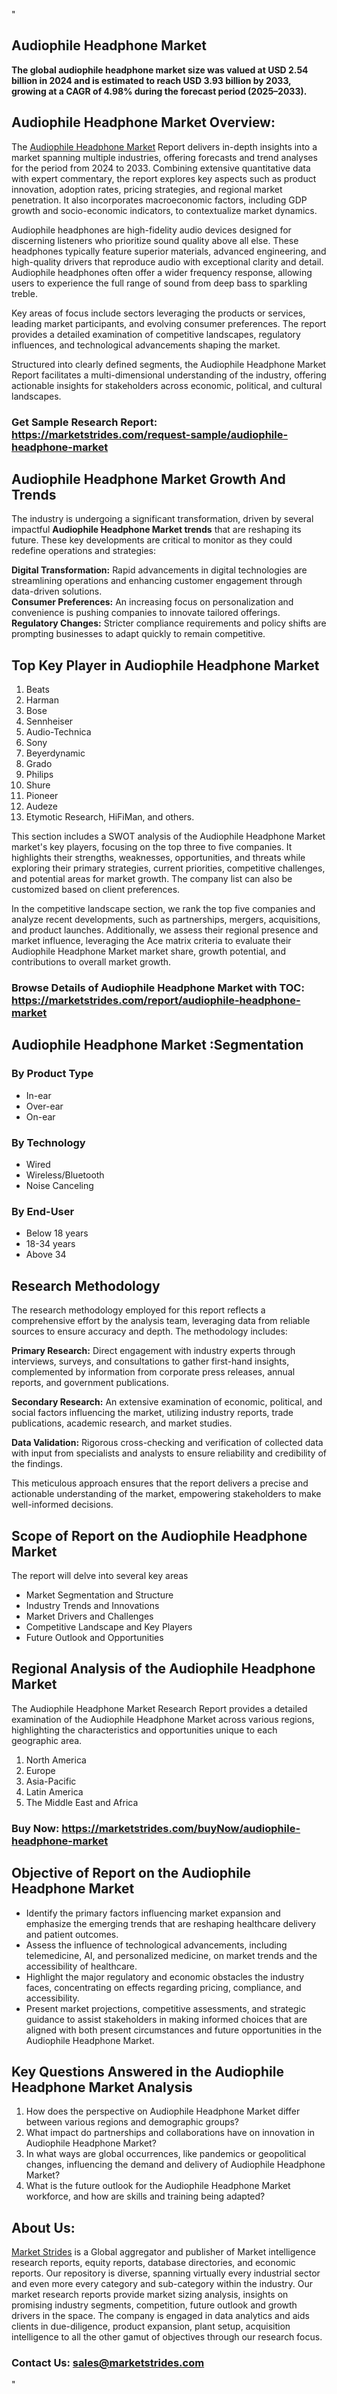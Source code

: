 <p>"</p>
<h2>Audiophile Headphone Market</h2>
<p><strong>The global audiophile headphone market size was valued at&nbsp;USD 2.54 billion in 2024&nbsp;and is estimated to reach&nbsp;USD 3.93 billion by 2033, growing at a&nbsp;CAGR of 4.98%&nbsp;during the forecast period (2025&ndash;2033).&nbsp;</strong></p>
<h2>Audiophile Headphone Market Overview:</h2>
<p>The <a href="https://marketstrides.com/report/audiophile-headphone-market">Audiophile Headphone Market</a><strong>&nbsp;</strong>Report delivers in-depth insights into a market spanning multiple industries, offering forecasts and trend analyses for the period from 2024 to 2033. Combining extensive quantitative data with expert commentary, the report explores key aspects such as product innovation, adoption rates, pricing strategies, and regional market penetration. It also incorporates macroeconomic factors, including GDP growth and socio-economic indicators, to contextualize market dynamics.</p>
<p>Audiophile headphones are high-fidelity audio devices designed for discerning listeners who prioritize sound quality above all else. These headphones typically feature superior materials, advanced engineering, and high-quality drivers that reproduce audio with exceptional clarity and detail. Audiophile headphones often offer a wider frequency response, allowing users to experience the full range of sound from deep bass to sparkling treble.</p>
<p>Key areas of focus include sectors leveraging the products or services, leading market participants, and evolving consumer preferences. The report provides a detailed examination of competitive landscapes, regulatory influences, and technological advancements shaping the market.</p>
<p>Structured into clearly defined segments, the&nbsp;Audiophile Headphone Market Report facilitates a multi-dimensional understanding of the industry, offering actionable insights for stakeholders across economic, political, and cultural landscapes.</p>
<h3><strong>Get Sample Research Report:</strong> <a href="https://marketstrides.com/request-sample/audiophile-headphone-market">https://marketstrides.com/request-sample/audiophile-headphone-market</a></h3>
<h2>Audiophile Headphone Market Growth And Trends</h2>
<p>The industry is undergoing a significant transformation, driven by several impactful <strong>Audiophile Headphone Market trends</strong>&nbsp;that are reshaping its future. These key developments are critical to monitor as they could redefine operations and strategies:</p>
<p><strong>Digital Transformation:</strong> Rapid advancements in digital technologies are streamlining operations and enhancing customer engagement through data-driven solutions.<br /><strong>Consumer Preferences:</strong> An increasing focus on personalization and convenience is pushing companies to innovate tailored offerings.<br /><strong>Regulatory Changes:</strong> Stricter compliance requirements and policy shifts are prompting businesses to adapt quickly to remain competitive.</p>
<h2>Top Key Player in Audiophile Headphone Market</h2>
<ol>
<li>Beats</li>
<li>Harman</li>
<li>Bose</li>
<li>Sennheiser</li>
<li>Audio-Technica</li>
<li>Sony</li>
<li>Beyerdynamic</li>
<li>Grado</li>
<li>Philips</li>
<li>Shure</li>
<li>Pioneer</li>
<li>Audeze</li>
<li>Etymotic Research, HiFiMan, and others.</li>
</ol>
<p>This section includes a SWOT analysis of the Audiophile Headphone Market market's key players, focusing on the top three to five companies. It highlights their strengths, weaknesses, opportunities, and threats while exploring their primary strategies, current priorities, competitive challenges, and potential areas for market growth. The company list can also be customized based on client preferences.</p>
<p>In the competitive landscape section, we rank the top five companies and analyze recent developments, such as partnerships, mergers, acquisitions, and product launches. Additionally, we assess their regional presence and market influence, leveraging the Ace matrix criteria to evaluate their Audiophile Headphone Market market share, growth potential, and contributions to overall market growth.</p>
<h3><strong>Browse Details of Audiophile Headphone Market with TOC:</strong> <a href="https://marketstrides.com/report/audiophile-headphone-market">https://marketstrides.com/report/audiophile-headphone-market</a></h3>
<h2>Audiophile Headphone Market :Segmentation</h2>
<h3>By Product Type</h3>
<ul>
<li>In-ear</li>
<li>Over-ear</li>
<li>On-ear</li>
</ul>
<h3>By Technology</h3>
<ul>
<li>Wired</li>
<li>Wireless/Bluetooth</li>
<li>Noise Canceling</li>
</ul>
<h3>By End-User</h3>
<ul>
<li>Below 18 years</li>
<li>18-34 years</li>
<li>Above 34</li>
</ul>
<h2>Research Methodology</h2>
<p>The research methodology employed for this report reflects a comprehensive effort by the analysis team, leveraging data from reliable sources to ensure accuracy and depth. The methodology includes:</p>
<p><strong>Primary Research:</strong> Direct engagement with industry experts through interviews, surveys, and consultations to gather first-hand insights, complemented by information from corporate press releases, annual reports, and government publications.</p>
<p><strong>Secondary Research:</strong> An extensive examination of economic, political, and social factors influencing the market, utilizing industry reports, trade publications, academic research, and market studies.</p>
<p><strong>Data Validation:</strong> Rigorous cross-checking and verification of collected data with input from specialists and analysts to ensure reliability and credibility of the findings.</p>
<p>This meticulous approach ensures that the report delivers a precise and actionable understanding of the market, empowering stakeholders to make well-informed decisions.</p>
<h2>Scope of Report on the Audiophile Headphone Market</h2>
<p>The report will delve into several key areas</p>
<ul>
<li>Market Segmentation and Structure</li>
<li>Industry Trends and Innovations</li>
<li>Market Drivers and Challenges</li>
<li>Competitive Landscape and Key Players</li>
<li>Future Outlook and Opportunities</li>
</ul>
<h2>Regional Analysis of the Audiophile Headphone Market</h2>
<p>The Audiophile Headphone Market Research Report provides a detailed examination of the Audiophile Headphone Market across various regions, highlighting the characteristics and opportunities unique to each geographic area.</p>
<ol>
<li>North America</li>
<li>Europe</li>
<li>Asia-Pacific</li>
<li>Latin America</li>
<li>The Middle East and Africa</li>
</ol>
<h3><strong>Buy Now:&nbsp;<a href="https://marketstrides.com/buyNow/audiophile-headphone-market">https://marketstrides.com/buyNow/audiophile-headphone-market</a></strong></h3>
<h2><strong>Objective of Report on the Audiophile Headphone Market</strong></h2>
<ul>
<li>Identify the primary factors influencing market expansion and emphasize the emerging trends that are reshaping healthcare delivery and patient outcomes.</li>
<li>Assess the influence of technological advancements, including telemedicine, AI, and personalized medicine, on market trends and the accessibility of healthcare.</li>
<li>Highlight the major regulatory and economic obstacles the industry faces, concentrating on effects regarding pricing, compliance, and accessibility.</li>
<li>Present market projections, competitive assessments, and strategic guidance to assist stakeholders in making informed choices that are aligned with both present circumstances and future opportunities in the Audiophile Headphone Market.</li>
</ul>
<h2>Key Questions Answered in the&nbsp;Audiophile Headphone Market&nbsp;Analysis</h2>
<ol>
<li>How does the perspective on Audiophile Headphone Market differ between various regions and demographic groups?</li>
<li>What impact do partnerships and collaborations have on innovation in Audiophile Headphone Market?</li>
<li>In what ways are global occurrences, like pandemics or geopolitical changes, influencing the demand and delivery of Audiophile Headphone Market?</li>
<li>What is the future outlook for the Audiophile Headphone Market workforce, and how are skills and training being adapted?</li>
</ol>
<h2>About Us:</h2>
<p><a href="https://marketstrides.com/">Market Strides</a> is a Global aggregator and publisher of Market intelligence research reports, equity reports, database directories, and economic reports. Our repository is diverse, spanning virtually every industrial sector and even more every category and sub-category within the industry. Our market research reports provide market sizing analysis, insights on promising industry segments, competition, future outlook and growth drivers in the space. The company is engaged in data analytics and aids clients in due-diligence, product expansion, plant setup, acquisition intelligence to all the other gamut of objectives through our research focus.</p>
<h3><strong>Contact Us: <a href="mailto:sales@marketstrides.com">sales@marketstrides.com</a></strong></h3>
<p>"</p>
